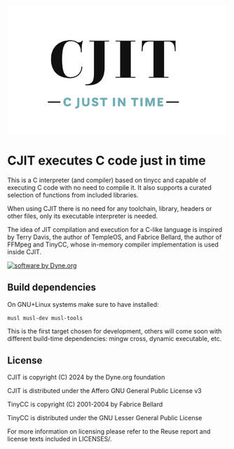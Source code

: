[![CJIT logo](docs/cjit-logo.png)](https://dyne.org/cjit)

# CJIT executes C code just in time

This is a C interpreter (and compiler) based on tinycc and capable of
executing C code with no need to compile it. It also supports a
curated selection of functions from included libraries.

When using CJIT there is no need for any toolchain, library, headers
or other files, only its executable interpreter is needed.

The idea of JIT compilation and execution for a C-like language is
inspired by Terry Davis, the author of TempleOS, and Fabrice Bellard,
the author of FFMpeg and TinyCC, whose in-memory compiler
implementation is used inside CJIT.

[![software by Dyne.org](https://files.dyne.org/software_by_dyne.png)](http://www.dyne.org)

## Build dependencies

On GNU+Linux systems make sure to have installed:

```
musl musl-dev musl-tools
```

This is the first target chosen for development, others will come soon
with different build-time dependencies: mingw cross, dynamic
executable, etc.

## License

CJIT is copyright (C) 2024 by the Dyne.org foundation

CJIT is distributed under the Affero GNU General Public License v3

TinyCC is copyright (C) 2001-2004 by Fabrice Bellard

TinyCC is distributed under the GNU Lesser General Public License

For more information on licensing please refer to the Reuse report and
license texts included in LICENSES/.

